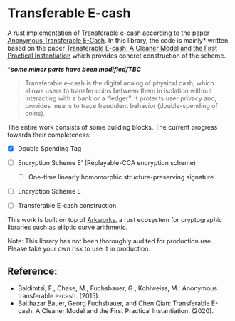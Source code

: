 # Transferable E-cash

A rust implementation of Transferable e-cash according to the paper [Anonymous Transferable E-Cash](https://www.iacr.org/archive/pkc2015/90200211/90200211.pdf). In this library, the code is mainly* written based on the paper [Transferable E-cash: A Cleaner Model and the First Practical Instantiation](https://eprint.iacr.org/2020/1400) which provides concret construction of the scheme.

****some minor parts have been modified/TBC***

> Transferable e-cash is the digital analog of physical cash, which allows users to transfer coins between them in isolation without interacting with a bank or a “ledger”. 
It protects user privacy and, provides means to trace fraudulent behavior (double-spending of coins).

The entire work consists of some building blocks. The current progress towards their completeness:

- [x] Double Spending Tag
- [ ] Encryption Scheme E' (Replayable-CCA encryption scheme)
    - [ ] One-time linearly homomorphic structure-preserving signature
- [ ] Encryption Scheme E
- [ ] Transferable E-cash construction


This work is built on top of [Arkworks](https://github.com/arkworks-rs/), a rust ecosystem for cryptographic libraries such as elliptic curve arithmetic.

Note: This library has not been thoroughly audited for production use. Please take your own risk to use it in production.


## Reference:

- Baldimtsi, F., Chase, M., Fuchsbauer, G., Kohlweiss, M.: Anonymous transferable e-cash. (2015).
- Balthazar Bauer, Georg Fuchsbauer, and Chen Qian: Transferable E-cash: A Cleaner Model and the First Practical Instantiation. (2020).